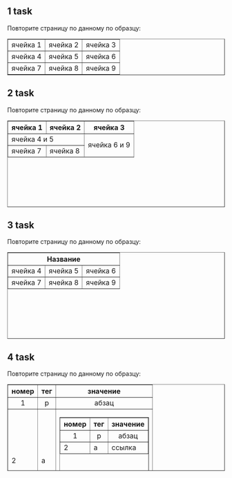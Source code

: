 ## 1 task

Повторите страницу по данному по образцу:

<table border="1">
		<tbody>
    <tr>
			<td> ячейка 1 </td>
			<td> ячейка 2 </td>
			<td> ячейка 3 </td>
		</tr>
		<tr>
			<td> ячейка 4 </td>
			<td> ячейка 5 </td>
			<td> ячейка 6 </td>
		</tr>
		<tr>
			<td> ячейка 7 </td>
			<td> ячейка 8 </td>
			<td> ячейка 9 </td>
		</tr>
	</tbody>
  </table>
  
## 2 task
  
Повторите страницу по данному по образцу:
  
  <table border="1" cellspacing="0" cellpadding="0" width="400" height="200">
		<tbody>
    <tr>
			<th> ячейка 1 </th>
			<th> ячейка 2 </th>
			<th> ячейка 3 </th>
		</tr>
		<tr>
			<td colspan="2"> ячейка 4 и 5 </td>
			<td rowspan="2"> ячейка 6 и 9 </td>
		</tr>
		<tr>
			<td> ячейка 7 </td>
			<td> ячейка 8 </td>
		</tr>
	</tbody>
  </table>
  
## 3 task
  
Повторите страницу по данному по образцу:
  
  <table border="1" cellspacing="0" cellpadding="0" width="400" height="200">
		<tbody>
      <tr>
        <th colspan=3> Название </th>
      </tr>
      <tr>
        <td style="text-align: right;"> ячейка 4 </td>
        <td> ячейка 5 </td>
        <td> ячейка 6 </td>
      </tr>
      <tr>
        <td> ячейка 7 </td>
        <td style="text-align: center;"> ячейка 8 </td>
        <td style="text-align: right;"> ячейка 9 </td>
      </tr>
    </tbody>
  </table>
  
## 4 task
  
Повторите страницу по данному по образцу:

<table border="1" cellspacing="0" width="400" height="200">
	<tbody>	
		<tr>
			<th>номер</th>
			<th>тег</th>
			<th>значение</th>
		</tr>
		<tr style="text-align: center;">
			<td>1</td>
			<td>p</td>
			<td>абзац</td>
		</tr>
		<tr style="text-align: left;">
			<td>2</td>
			<td>a</td>
			<td>
				<table border="1" cellspacing="0" width="400" height="200">
					<tbody>	
						<tr>
							<th>номер</th>
							<th>тег</th>
							<th>значение</th>
						</tr>
						<tr style="text-align: center;">
							<td>1</td>
							<td>p</td>
							<td>абзац</td>
						</tr>
						<tr style="text-align: left;">
							<td>2</td>
							<td>a</td>
							<td>ссылка</td>
						</tr>
					</tbody>
				</table>
			</td>
		</tr>
	</tbody>
</table>
